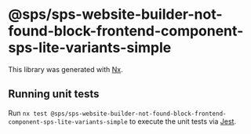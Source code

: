 # @sps/sps-website-builder-not-found-block-frontend-component-sps-lite-variants-simple

This library was generated with [Nx](https://nx.dev).

## Running unit tests

Run `nx test @sps/sps-website-builder-not-found-block-frontend-component-sps-lite-variants-simple` to execute the unit tests via [Jest](https://jestjs.io).
